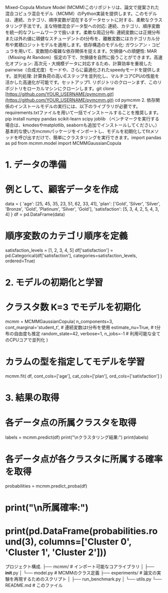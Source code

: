 Mixed-Copula Mixture Model (MCMM)このリポジトリは、論文で提案された混合コピュラ混合モデル（MCMM）のPython実装を提供します。このモデルは、連続、カテゴリ、順序変数が混在するデータセットに対する、柔軟なクラスタリング手法です。主な特徴混合データ型への対応: 連続、カテゴリ、順序変数を統一的なフレームワークで扱います。柔軟な周辺分布: 連続変数には正規分布または外れ値に頑健なスチューデントのt分布を、離散変数にはカテゴリカル分布や累積ロジットモデルを適用します。依存構造のモデル化: ガウシアン・コピュラを用いて、変数間の複雑な依存関係を捉えます。欠損値への頑健性: MAR（Missing At Random）仮定の下で、欠損値を自然に扱うことができます。高速化オプション: 高次元・大規模データに対応するため、計算効率を重視したpairwise（合成尤度）モードや、さらに最適化されたspeedyモードを提供します。並列処理: 計算負荷の高いEステップを並列化し、マルチコアCPUの性能を活かした高速化が可能です。セットアップ1. リポジトリのクローンまず、このリポジトリをローカルマシンにクローンします。git clone [https://github.com/YOUR_USERNAME/pymcmm.git](https://github.com/YOUR_USERNAME/pymcmm.git)
cd pymcmm
2. 依存関係のインストールモデルの実行には、以下のライブラリが必要です。requirements.txtファイルを用いて一括でインストールすることを推奨します。pip install numpy pandas scikit-learn scipy joblib
（ベンチマークを実行する場合は、kmodesやmatplotlib, seabornも追加でインストールしてください。）基本的な使い方mcmmパッケージをインポートし、モデルを初期化してfitメソッドを呼び出すだけで、簡単にクラスタリングを実行できます。import pandas as pd
from mcmm.model import MCMMGaussianCopula

# 1. データの準備
# 例として、顧客データを作成
data = {
    'age': [25, 45, 35, 23, 51, 62, 33, 41],
    'plan': ['Gold', 'Silver', 'Silver', 'Bronze', 'Gold', 'Platinum', 'Silver', 'Gold'],
    'satisfaction': [5, 3, 4, 2, 5, 4, 3, 4]
}
df = pd.DataFrame(data)

# 順序変数のカテゴリ順序を定義
satisfaction_levels = [1, 2, 3, 4, 5]
df['satisfaction'] = pd.Categorical(df['satisfaction'], categories=satisfaction_levels, ordered=True)


# 2. モデルの初期化と学習
# クラスタ数 K=3 でモデルを初期化
mcmm = MCMMGaussianCopula(
    n_components=3,
    cont_marginal='student_t',  # 連続変数はt分布を使用
    estimate_nu=True,           # t分布の自由度も推定
    random_state=42,
    verbose=1,
    n_jobs=-1                   # 利用可能な全てのCPUコアで並列化
)

# カラムの型を指定してモデルを学習
mcmm.fit(
    df,
    cont_cols=['age'],
    cat_cols=['plan'],
    ord_cols=['satisfaction']
)

# 3. 結果の取得
# 各データ点の所属クラスタを取得
labels = mcmm.predict(df)
print("\nクラスタリング結果:")
print(labels)

# 各データ点が各クラスタに所属する確率を取得
probabilities = mcmm.predict_proba(df)
# print("\n所属確率:")
# print(pd.DataFrame(probabilities.round(3), columns=['Cluster 0', 'Cluster 1', 'Cluster 2']))
プロジェクト構成.
├── mcmm/                  # インポート可能なコアライブラリ
│   ├── __init__.py
│   └── model.py           # MCMMのクラス定義
├── experiments/           # 論文の実験を再現するためのスクリプト
│   ├── run_benchmark.py
│   └── utils.py
└── README.md              # このファイル
